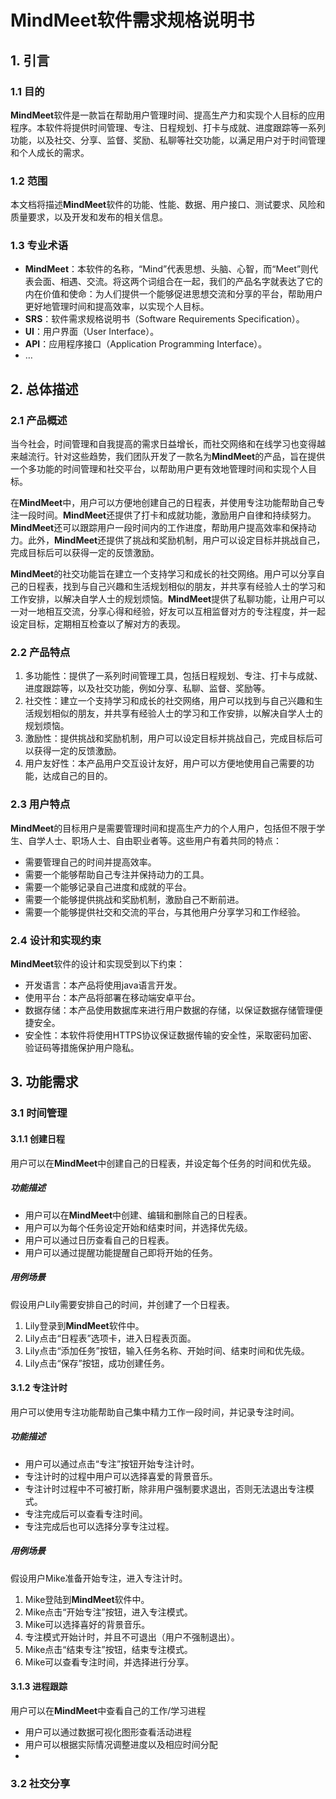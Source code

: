# MindMeet软件需求规格说明书

## 1. 引言

### 1.1 目的

**MindMeet**软件是一款旨在帮助用户管理时间、提高生产力和实现个人目标的应用程序。本软件将提供时间管理、专注、日程规划、打卡与成就、进度跟踪等一系列功能，以及社交、分享、监督、奖励、私聊等社交功能，以满足用户对于时间管理和个人成长的需求。

### 1.2 范围

本文档将描述**MindMeet**软件的功能、性能、数据、用户接口、测试要求、风险和质量要求，以及开发和发布的相关信息。

### 1.3 专业术语

- **MindMeet**：本软件的名称，“Mind”代表思想、头脑、心智，而“Meet”则代表会面、相遇、交流。将这两个词组合在一起，我们的产品名字就表达了它的内在价值和使命：为人们提供一个能够促进思想交流和分享的平台，帮助用户更好地管理时间和提高效率，以实现个人目标。
- **SRS**：软件需求规格说明书（Software Requirements Specification）。
- **UI**：用户界面（User Interface）。
- **API**：应用程序接口（Application Programming Interface）。
- …

## 2. 总体描述

### 2.1 产品概述

当今社会，时间管理和自我提高的需求日益增长，而社交网络和在线学习也变得越来越流行。针对这些趋势，我们团队开发了一款名为**MindMeet**的产品，旨在提供一个多功能的时间管理和社交平台，以帮助用户更有效地管理时间和实现个人目标。

在**MindMeet**中，用户可以方便地创建自己的日程表，并使用专注功能帮助自己专注一段时间。**MindMeet**还提供了打卡和成就功能，激励用户自律和持续努力。**MindMeet**还可以跟踪用户一段时间内的工作进度，帮助用户提高效率和保持动力。此外，**MindMeet**还提供了挑战和奖励机制，用户可以设定目标并挑战自己，完成目标后可以获得一定的反馈激励。

**MindMeet**的社交功能旨在建立一个支持学习和成长的社交网络。用户可以分享自己的日程表，找到与自己兴趣和生活规划相似的朋友，并共享有经验人士的学习和工作安排，以解决自学人士的规划烦恼。**MindMeet**提供了私聊功能，让用户可以一对一地相互交流，分享心得和经验，好友可以互相监督对方的专注程度，并一起设定目标，定期相互检查以了解对方的表现。

### 2.2 产品特点

1. 多功能性：提供了一系列时间管理工具，包括日程规划、专注、打卡与成就、进度跟踪等，以及社交功能，例如分享、私聊、监督、奖励等。
2. 社交性：建立一个支持学习和成长的社交网络，用户可以找到与自己兴趣和生活规划相似的朋友，并共享有经验人士的学习和工作安排，以解决自学人士的规划烦恼。
3. 激励性：提供挑战和奖励机制，用户可以设定目标并挑战自己，完成目标后可以获得一定的反馈激励。
4. 用户友好性：本产品用户交互设计友好，用户可以方便地使用自己需要的功能，达成自己的目的。

### 2.3 用户特点

**MindMeet**的目标用户是需要管理时间和提高生产力的个人用户，包括但不限于学生、自学人士、职场人士、自由职业者等。这些用户有着共同的特点：

- 需要管理自己的时间并提高效率。
- 需要一个能够帮助自己专注并保持动力的工具。
- 需要一个能够记录自己进度和成就的平台。
- 需要一个能够提供挑战和奖励机制，激励自己不断前进。
- 需要一个能够提供社交和交流的平台，与其他用户分享学习和工作经验。

### 2.4 设计和实现约束

**MindMeet**软件的设计和实现受到以下约束：

- 开发语言：本产品将使用java语言开发。
- 使用平台：本产品将部署在移动端安卓平台。
- 数据存储：本产品使用数据库来进行用户数据的存储，以保证数据存储管理便捷安全。
- 安全性：本软件将使用HTTPS协议保证数据传输的安全性，采取密码加密、验证码等措施保护用户隐私。

## 3. 功能需求

### 3.1 时间管理

#### 3.1.1 创建日程

用户可以在**MindMeet**中创建自己的日程表，并设定每个任务的时间和优先级。

##### 功能描述

- 用户可以在**MindMeet**中创建、编辑和删除自己的日程表。
- 用户可以为每个任务设定开始和结束时间，并选择优先级。
- 用户可以通过日历查看自己的日程表。
- 用户可以通过提醒功能提醒自己即将开始的任务。

##### 用例场景

假设用户Lily需要安排自己的时间，并创建了一个日程表。

1. Lily登录到**MindMeet**软件中。
2. Lily点击“日程表”选项卡，进入日程表页面。
3. Lily点击“添加任务”按钮，输入任务名称、开始时间、结束时间和优先级。
4. Lily点击“保存”按钮，成功创建任务。

#### 3.1.2 专注计时

用户可以使用专注功能帮助自己集中精力工作一段时间，并记录专注时间。

##### 功能描述

- 用户可以通过点击“专注”按钮开始专注计时。
- 专注计时的过程中用户可以选择喜爱的背景音乐。
- 专注计时过程中不可被打断，除非用户强制要求退出，否则无法退出专注模式。
- 专注完成后可以查看专注时间。
- 专注完成后也可以选择分享专注过程。

##### 用例场景

假设用户Mike准备开始专注，进入专注计时。

1. Mike登陆到**MindMeet**软件中。
2. Mike点击“开始专注”按钮，进入专注模式。
3. Mike可以选择喜好的背景音乐。
4. 专注模式开始计时，并且不可退出（用户不强制退出）。
5. Mike点击“结束专注”按钮，结束专注模式。
6. Mike可以查看专注时间，并选择进行分享。

#### 3.1.3 进程跟踪

用户可以在**MindMeet**中查看自己的工作/学习进程

+ 用户可以通过数据可视化图形查看活动进程
+ 用户可以根据实际情况调整进度以及相应时间分配
+ 

### 3.2 社交分享









